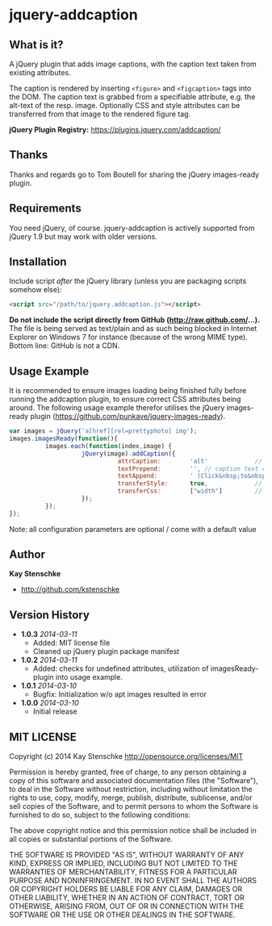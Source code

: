 jquery-addcaption
=================

What is it?
-----------

A jQuery plugin that adds image captions, with the caption text taken from existing attributes.

The caption is rendered by inserting ```<figure>``` and ```<figcaption>``` tags into the DOM.
The caption text is grabbed from a specifiable attribute, e.g. the alt-text of the resp. image.
Optionally CSS and style attributes can be transferred from that image to the rendered figure tag.

__jQuery Plugin Registry:__ https://plugins.jquery.com/addcaption/


Thanks
------
Thanks and regards go to Tom Boutell for sharing the jQuery images-ready plugin.


Requirements
------------
You need jQuery, of course. jquery-addcaption is actively supported from jQuery 1.9 but may work with older versions.


Installation
------------

Include script *after* the jQuery library (unless you are packaging scripts somehow else):

```html
<script src="/path/to/jquery.addcaption.js"></script>
```

**Do not include the script directly from GitHub (http://raw.github.com/...).** The file is being served as text/plain and as such being blocked
in Internet Explorer on Windows 7 for instance (because of the wrong MIME type). Bottom line: GitHub is not a CDN.


Usage Example
-------------
It is recommended to ensure images loading being finished fully before running the addcaption plugin, to ensure correct CSS attributes being around. The following usage example therefor utilises the jQuery images-ready plugin (https://github.com/punkave/jquery-images-ready).


```javascript
var images = jQuery('a[href][rel=prettyphoto] img');
images.imagesReady(function(){
          images.each(function(index,image) {
                    jQuery(image).addCaption({              
                              attrCaption:        'alt'             // attribute in image to take caption text from, default: "alt"
                              textPrepend:        '', // caption text can be extended with prepend- and/or append-text (e.g. "click to enlarge")
                              textAppend:         ' (Click&nbsp;to&nbsp;enlarge)',  // textPrepend and textAppend default: ""
                              transferStyle:      true,             // transfer the "style" attribute from the image? default: false
                              transferCss:        ["width"]         // transfer given css attributes? default: []
                    });
          });
});
```

Note: all configuration parameters are optional / come with a default value


Author
------

**Kay Stenschke**
+ http://github.com/kstenschke


Version History
---------------
* **1.0.3** *2014-03-11*
    - Added: MIT license file
    - Cleaned up jQuery plugin package manifest
* **1.0.2** *2014-03-11*
    - Added: checks for undefined attributes, utilization of imagesReady-plugin into usage example.
* **1.0.1** *2014-03-10*
    - Bugfix: Initialization w/o apt images resulted in error
* **1.0.0** *2014-03-10*
    - Initial release


MIT LICENSE
---

Copyright (c) 2014 Kay Stenschke
http://opensource.org/licenses/MIT

Permission is hereby granted, free of charge, to any person obtaining a copy of this software and associated documentation files (the "Software"), to deal in the Software without restriction, including without limitation the rights to use, copy, modify, merge, publish, distribute, sublicense, and/or sell copies of the Software, and to permit persons to whom the Software is furnished to do so, subject to the following conditions:

The above copyright notice and this permission notice shall be included in all copies or substantial portions of the Software.

THE SOFTWARE IS PROVIDED "AS IS", WITHOUT WARRANTY OF ANY KIND, EXPRESS OR IMPLIED, INCLUDING BUT NOT LIMITED TO THE WARRANTIES OF MERCHANTABILITY, FITNESS FOR A PARTICULAR PURPOSE AND NONINFRINGEMENT. IN NO EVENT SHALL THE AUTHORS OR COPYRIGHT HOLDERS BE LIABLE FOR ANY CLAIM, DAMAGES OR OTHER LIABILITY, WHETHER IN AN ACTION OF CONTRACT, TORT OR OTHERWISE, ARISING FROM, OUT OF OR IN CONNECTION WITH THE SOFTWARE OR THE USE OR OTHER DEALINGS IN THE SOFTWARE.
